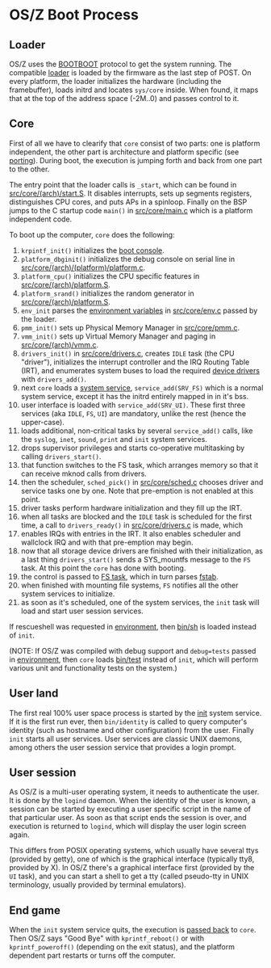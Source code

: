 OS/Z Boot Process
=================

Loader
------

OS/Z uses the [BOOTBOOT](https://gitlab.com/bztsrc/bootboot) protocol to get the system running.
The compatible [loader](https://gitlab.com/bztsrc/osz/tree/master/loader) is loaded by the firmware as the last step of POST.
On every platform, the loader initializes the hardware (including the framebuffer), loads initrd and locates `sys/core` inside.
When found, it maps that at the top of the address space (-2M..0) and passes control to it.

Core
----

First of all we have to clearify that `core` consist of two parts: one is platform independent, the other part is
architecture and platform specific (see [porting](https://gitlab.com/bztsrc/osz/blob/master/docs/porting.en.md)).
During boot, the execution is jumping forth and back from one part to the other.

The entry point that the loader calls is `_start`, which can be found in [src/core/(arch)/start.S](https://gitlab.com/bztsrc/osz/blob/master/src/core/x86_64/start.S).
It disables interrupts, sets up segments registers, distinguishes CPU cores, and puts APs in a spinloop.
Finally on the BSP jumps to the C startup code `main()` in [src/core/main.c](https://gitlab.com/bztsrc/osz/blob/master/src/core/main.c) which is a platform independent code.

To boot up the computer, `core` does the following:

1. `krpintf_init()` initializes the [boot console](https://gitlab.com/bztsrc/osz/blob/master/src/core/kprintf.c).
2. `platform_dbginit()` initializes the debug console on serial line in [src/core/(arch)/(platform)/platform.c](https://gitlab.com/bztsrc/osz/blob/master/src/core/x86_64/ibmpc/platform.c).
3. `platform_cpu()` initializes the CPU specific features in [src/core/(arch)/platform.S](https://gitlab.com/bztsrc/osz/blob/master/src/core/x86_64/platform.S).
4. `platform_srand()` initializes the random generator in [src/core/(arch)/platform.S](https://gitlab.com/bztsrc/osz/blob/master/src/core/x86_64/platform.S).
5. `env_init` parses the [environment variables](https://gitlab.com/bztsrc/osz/blob/master/docs/bootopts.en.md) in [src/core/env.c](https://gitlab.com/bztsrc/osz/blob/master/src/core/env.c) passed by the loader.
6. `pmm_init()` sets up Physical Memory Manager in [src/core/pmm.c](https://gitlab.com/bztsrc/osz/blob/master/src/core/pmm.c).
7. `vmm_init()` sets up Virtual Memory Manager and paging in [src/core/(arch)/vmm.c](https://gitlab.com/bztsrc/osz/blob/master/src/core/x86_64/vmm.c).
8. `drivers_init()` in [src/core/drivers.c](https://gitlab.com/bztsrc/osz/blob/master/src/core/drivers.c), creates `IDLE` task (the CPU "driver"), initializes the interrupt controller and the IRQ Routing Table (IRT), and enumerates system buses to load the required [device drivers](https://gitlab.com/bztsrc/osz/blob/master/docs/drivers.en.md) with `drivers_add()`.
9. next `core` loads a [system service](https://gitlab.com/bztsrc/osz/blob/master/docs/services.en.md), `service_add(SRV_FS)` which is a normal system service, except it has the initrd entirely mapped in in it's bss.
10. user interface is loaded with `service_add(SRV_UI)`. These first three services (aka `IDLE`, `FS`, `UI`) are mandatory, unlike the rest (hence the upper-case).
11. loads additional, non-critical tasks by several `service_add()` calls, like the `syslog`, `inet`, `sound`, `print` and `init` system services.
12. drops supervisor privileges and starts co-operative multitasking by calling `drivers_start()`.
13. that function switches to the FS task, which arranges memory so that it can receive mknod calls from drivers.
14. then the scheduler, `sched_pick()` in [src/core/sched.c](https://gitlab.com/bztsrc/osz/blob/master/src/core/sched.c) chooses driver and service tasks one by one. Note that pre-emption is not enabled at this point.
15. driver tasks perform hardware initialization and they fill up the IRT.
16. when all tasks are blocked and the `IDLE` task is scheduled for the first time, a call to `drivers_ready()` in [src/core/drivers.c](https://gitlab.com/bztsrc/osz/blob/master/src/core/drivers.c) is made, which
17. enables IRQs with entries in the IRT. It also enables scheduler and wallclock IRQ and with that pre-emption may begin.
18. now that all storage device drivers are finished with their initialization, as a last thing `drivers_start()` sends a SYS_mountfs message to the `FS` task. At this point the `core` has done with booting.
19. the control is passed to [FS task](https://gitlab.com/bztsrc/osz/blob/master/src/fs/main.c), which in turn parses [fstab](https://gitlab.com/bztsrc/osz/blob/master/etc/sys/etc/fstab).
20. when finished with mounting file systems, `FS` notifies all the other system services to initialize.
21. as soon as it's scheduled, one of the system services, the `init` task will load and start user session services.

If rescueshell was requested in [environment](https://gitlab.com/bztsrc/osz/blob/master/etc/config), then [bin/sh](https://gitlab.com/bztsrc/osz/blob/master/src/sh/main.c) is loaded instead of `init`.

(NOTE: If OS/Z was compiled with debug support and `debug=tests` passed in [environment](https://gitlab.com/bztsrc/osz/blob/master/etc/config),
then `core` loads [bin/test](https://gitlab.com/bztsrc/osz/blob/master/src/test/main.c) instead of `init`, which will perform various unit and functionality tests on the system.)

User land
---------

The first real 100% user space process is started by the [init](https://gitlab.com/bztsrc/osz/blob/master/src/init/main.c) system service.
If it is the first run ever, then `bin/identity` is called to query computer's identity (such as hostname and other configuration) from the user.
Finally `init` starts all user services. User services are classic UNIX daemons, among others the user session service that provides a login prompt.

User session
------------

As OS/Z is a multi-user operating system, it needs to authenticate the user. It is done by the `logind` daemon. When
the identity of the user is known, a session can be started by executing a user specific script in the name of that particular user.
As soon as that script ends the session is over, and execution is returned to `logind`, which will display the user login screen again.

This differs from POSIX operating systems, which usually have several ttys (provided by getty), one of which is the graphical
interface (typically tty8, provided by X). In OS/Z there's a graphical interface first (provided by the `UI` task), and you can
start a shell to get a tty (called pseudo-tty in UNIX terminology, usually provided by terminal emulators).

End game
--------

When the `init` system service quits, the execution is [passed back](https://gitlab.com/bztsrc/osz/blob/master/src/core/msg.c) to
`core`. Then OS/Z says "Good Bye" with `kprintf_reboot()` or with `kprintf_poweroff()` (depending on the exit status), and the
platform dependent part restarts or turns off the computer.
